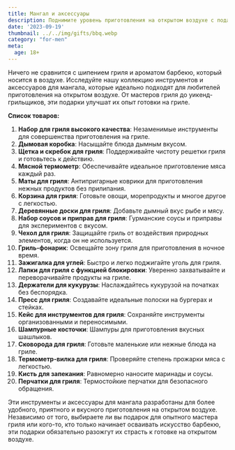 ```yaml
---
title: Мангал и аксессуары
description: Поднимите уровень приготовления на открытом воздухе с подарками - инструментами и аксессуарами для мангала.
date: '2023-09-19'
thumbnail: ../../img/gifts/bbq.webp
category: "for-men"
meta:
  age: 18+
---
```

Ничего не сравнится с шипением гриля и ароматом барбекю, который носится в воздухе. Исследуйте нашу коллекцию инструментов и аксессуаров для мангала, которые идеально подходят для любителей приготовления на открытом воздухе. От мастеров гриля до уикенд-грильщиков, эти подарки улучшат их опыт готовки на гриле.

**Список товаров:**
1. **Набор для гриля высокого качества**: Незаменимые инструменты для совершенства приготовления на гриле.
2. **Дымовая коробка**: Насыщайте блюда дымным вкусом.
3. **Щетка и скребок для гриля**: Поддерживайте чистоту решетки гриля и готовьтесь к действию.
4. **Мясной термометр**: Обеспечивайте идеальное приготовление мяса каждый раз.
5. **Маты для гриля**: Антипригарные коврики для приготовления нежных продуктов без прилипания.
6. **Корзина для гриля**: Готовьте овощи, морепродукты и многое другое с легкостью.
7. **Деревянные доски для гриля**: Добавьте дымный вкус рыбе и мясу.
8. **Набор соусов и приправ для гриля**: Гурманские соусы и приправы для экспериментов с вкусом.
9. **Чехол для гриля**: Защищайте гриль от воздействия природных элементов, когда он не используется.
10. **Гриль-фонарик**: Освещайте зону гриля для приготовления в ночное время.
11. **Зажигалка для углей**: Быстро и легко поджигайте уголь для гриля.
12. **Лапки для гриля с функцией блокировки**: Уверенно захватывайте и переворачивайте продукты на гриле.
13. **Держатели для кукурузы**: Наслаждайтесь кукурузой на початках без беспорядка.
14. **Пресс для гриля**: Создавайте идеальные полоски на бургерах и стейках.
15. **Кейс для инструментов для гриля**: Сохраняйте инструменты организованными и переносимыми.
16. **Шампурные косточки**: Шампуры для приготовления вкусных шашлыков.
17. **Сковорода для гриля**: Готовьте маленькие или нежные блюда на гриле.
18. **Термометр-вилка для гриля**: Проверяйте степень прожарки мяса с легкостью.
19. **Кисть для запекания**: Равномерно наносите маринады и соусы.
20. **Перчатки для гриля**: Термостойкие перчатки для безопасного обращения.

Эти инструменты и аксессуары для мангала разработаны для более удобного, приятного и вкусного приготовления на открытом воздухе. Независимо от того, выбираете ли вы подарок для опытного мастера гриля или кого-то, кто только начинает осваивать искусство барбекю, эти подарки обязательно разожгут их страсть к готовке на открытом воздухе.

